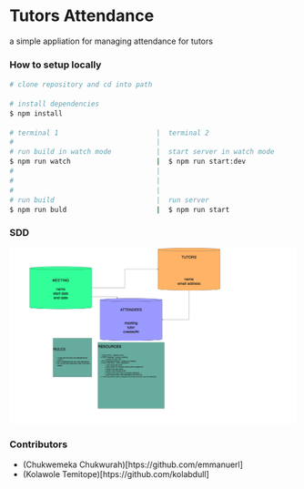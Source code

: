 # Tutors Attendance

a simple appliation for managing attendance for tutors

### How to setup locally

```sh
# clone repository and cd into path

# install dependencies
$ npm install

# terminal 1                        |  terminal 2
#                                   |
# run build in watch mode           |  start server in watch mode
$ npm run watch                     |  $ npm run start:dev
#                                   |
#                                   |
#                                   |
# run build                         |  run server
$ npm run buld                      |  $ npm run start
```

### SDD

![alt text](https://github.com/DSC-Unilag/tutors-attendance/blob/main/documentation/sdd.jpg?raw=true)

### Contributors

- (Chukwemeka Chukwurah)[htps://github.com/emmanuerl]
- (Kolawole Temitope)[htps://github.com/kolabdull]
